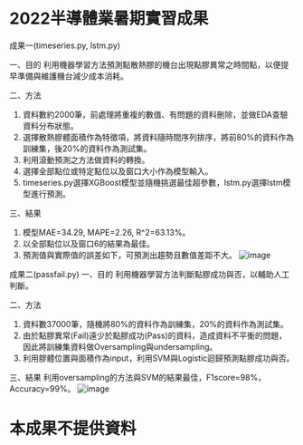 # 2022半導體業暑期實習成果

成果一(timeseries.py, lstm.py)

一、目的
利用機器學習方法預測點散熱膠的機台出現點膠異常之時間點，以便提早準備與維護機台減少成本消耗。

二、方法
1. 資料數約2000筆，前處理將重複的數值、有問題的資料刪除，並做EDA查驗資料分布狀態。
1. 選擇散熱膠體面積作為特徵項，將資料隨時間序列排序，將前80%的資料作為訓練集，後20%的資料作為測試集。
3. 利用滾動預測之方法做資料的轉換。
4. 選擇全部點位或特定點位以及窗口大小作為模型輸入。
5. timeseries.py選擇XGBoost模型並隨機挑選最佳超參數，lstm.py選擇lstm模型進行預測。

三、結果
1. 模型MAE=34.29, MAPE=2.26, R^2=63.13%。
2. 以全部點位以及窗口6的結果為最佳。
3. 預測值與實際值的誤差如下，可預測出趨勢且數值差距不大。
   ![image](https://github.com/YoweioY/PTI_data_analysis_intern/assets/91478099/6970fd82-9f52-4391-bca2-8f82f810654d)


成果二(passfail.py)
一、目的
利用機器學習方法判斷點膠成功與否，以輔助人工判斷。

二、方法
1. 資料數37000筆，隨機將80%的資料作為訓練集，20%的資料作為測試集。
2. 由於點膠異常(Fail)遠少於點膠成功(Pass)的資料，造成資料不平衡的問題，因此將訓練集資料做Oversampling與undersampling。
3. 利用膠體位置與面積作為input，利用SVM與Logistic迴歸預測點膠成功與否。

三、結果
利用oversampling的方法與SVM的結果最佳，F1score=98%，Accuracy=99%。
![image](https://github.com/YoweioY/PTI_data_analysis_intern/assets/91478099/e5f19ddf-22f7-4d8c-ba6e-1fe5656c4a48)


# 本成果不提供資料
